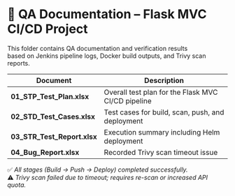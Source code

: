 # 🧪 QA Documentation – Flask MVC CI/CD Project

This folder contains QA documentation and verification results  
based on Jenkins pipeline logs, Docker build outputs, and Trivy scan reports.

| Document | Description |
|-----------|--------------|
| **01_STP_Test_Plan.xlsx** | Overall test plan for the Flask MVC CI/CD pipeline |
| **02_STD_Test_Cases.xlsx** | Test cases for build, scan, push, and deployment |
| **03_STR_Test_Report.xlsx** | Execution summary including Helm deployment |
| **04_Bug_Report.xlsx** | Recorded Trivy scan timeout issue |

✅ *All stages (Build → Push → Deploy) completed successfully.*  
⚠️ *Trivy scan failed due to timeout; requires re-scan or increased API quota.*
